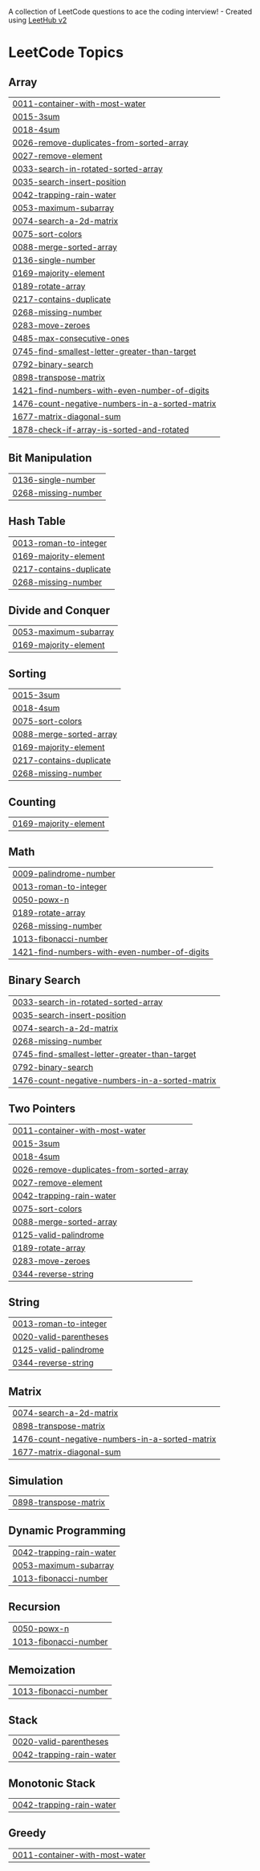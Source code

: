 A collection of LeetCode questions to ace the coding interview! - Created using [LeetHub v2](https://github.com/arunbhardwaj/LeetHub-2.0)
<!---LeetCode Topics Start-->
# LeetCode Topics
## Array
|  |
| ------- |
| [0011-container-with-most-water](https://github.com/MANNEM99/LeetCode/tree/master/0011-container-with-most-water) |
| [0015-3sum](https://github.com/MANNEM99/LeetCode/tree/master/0015-3sum) |
| [0018-4sum](https://github.com/MANNEM99/LeetCode/tree/master/0018-4sum) |
| [0026-remove-duplicates-from-sorted-array](https://github.com/MANNEM99/LeetCode/tree/master/0026-remove-duplicates-from-sorted-array) |
| [0027-remove-element](https://github.com/MANNEM99/LeetCode/tree/master/0027-remove-element) |
| [0033-search-in-rotated-sorted-array](https://github.com/MANNEM99/LeetCode/tree/master/0033-search-in-rotated-sorted-array) |
| [0035-search-insert-position](https://github.com/MANNEM99/LeetCode/tree/master/0035-search-insert-position) |
| [0042-trapping-rain-water](https://github.com/MANNEM99/LeetCode/tree/master/0042-trapping-rain-water) |
| [0053-maximum-subarray](https://github.com/MANNEM99/LeetCode/tree/master/0053-maximum-subarray) |
| [0074-search-a-2d-matrix](https://github.com/MANNEM99/LeetCode/tree/master/0074-search-a-2d-matrix) |
| [0075-sort-colors](https://github.com/MANNEM99/LeetCode/tree/master/0075-sort-colors) |
| [0088-merge-sorted-array](https://github.com/MANNEM99/LeetCode/tree/master/0088-merge-sorted-array) |
| [0136-single-number](https://github.com/MANNEM99/LeetCode/tree/master/0136-single-number) |
| [0169-majority-element](https://github.com/MANNEM99/LeetCode/tree/master/0169-majority-element) |
| [0189-rotate-array](https://github.com/MANNEM99/LeetCode/tree/master/0189-rotate-array) |
| [0217-contains-duplicate](https://github.com/MANNEM99/LeetCode/tree/master/0217-contains-duplicate) |
| [0268-missing-number](https://github.com/MANNEM99/LeetCode/tree/master/0268-missing-number) |
| [0283-move-zeroes](https://github.com/MANNEM99/LeetCode/tree/master/0283-move-zeroes) |
| [0485-max-consecutive-ones](https://github.com/MANNEM99/LeetCode/tree/master/0485-max-consecutive-ones) |
| [0745-find-smallest-letter-greater-than-target](https://github.com/MANNEM99/LeetCode/tree/master/0745-find-smallest-letter-greater-than-target) |
| [0792-binary-search](https://github.com/MANNEM99/LeetCode/tree/master/0792-binary-search) |
| [0898-transpose-matrix](https://github.com/MANNEM99/LeetCode/tree/master/0898-transpose-matrix) |
| [1421-find-numbers-with-even-number-of-digits](https://github.com/MANNEM99/LeetCode/tree/master/1421-find-numbers-with-even-number-of-digits) |
| [1476-count-negative-numbers-in-a-sorted-matrix](https://github.com/MANNEM99/LeetCode/tree/master/1476-count-negative-numbers-in-a-sorted-matrix) |
| [1677-matrix-diagonal-sum](https://github.com/MANNEM99/LeetCode/tree/master/1677-matrix-diagonal-sum) |
| [1878-check-if-array-is-sorted-and-rotated](https://github.com/MANNEM99/LeetCode/tree/master/1878-check-if-array-is-sorted-and-rotated) |
## Bit Manipulation
|  |
| ------- |
| [0136-single-number](https://github.com/MANNEM99/LeetCode/tree/master/0136-single-number) |
| [0268-missing-number](https://github.com/MANNEM99/LeetCode/tree/master/0268-missing-number) |
## Hash Table
|  |
| ------- |
| [0013-roman-to-integer](https://github.com/MANNEM99/LeetCode/tree/master/0013-roman-to-integer) |
| [0169-majority-element](https://github.com/MANNEM99/LeetCode/tree/master/0169-majority-element) |
| [0217-contains-duplicate](https://github.com/MANNEM99/LeetCode/tree/master/0217-contains-duplicate) |
| [0268-missing-number](https://github.com/MANNEM99/LeetCode/tree/master/0268-missing-number) |
## Divide and Conquer
|  |
| ------- |
| [0053-maximum-subarray](https://github.com/MANNEM99/LeetCode/tree/master/0053-maximum-subarray) |
| [0169-majority-element](https://github.com/MANNEM99/LeetCode/tree/master/0169-majority-element) |
## Sorting
|  |
| ------- |
| [0015-3sum](https://github.com/MANNEM99/LeetCode/tree/master/0015-3sum) |
| [0018-4sum](https://github.com/MANNEM99/LeetCode/tree/master/0018-4sum) |
| [0075-sort-colors](https://github.com/MANNEM99/LeetCode/tree/master/0075-sort-colors) |
| [0088-merge-sorted-array](https://github.com/MANNEM99/LeetCode/tree/master/0088-merge-sorted-array) |
| [0169-majority-element](https://github.com/MANNEM99/LeetCode/tree/master/0169-majority-element) |
| [0217-contains-duplicate](https://github.com/MANNEM99/LeetCode/tree/master/0217-contains-duplicate) |
| [0268-missing-number](https://github.com/MANNEM99/LeetCode/tree/master/0268-missing-number) |
## Counting
|  |
| ------- |
| [0169-majority-element](https://github.com/MANNEM99/LeetCode/tree/master/0169-majority-element) |
## Math
|  |
| ------- |
| [0009-palindrome-number](https://github.com/MANNEM99/LeetCode/tree/master/0009-palindrome-number) |
| [0013-roman-to-integer](https://github.com/MANNEM99/LeetCode/tree/master/0013-roman-to-integer) |
| [0050-powx-n](https://github.com/MANNEM99/LeetCode/tree/master/0050-powx-n) |
| [0189-rotate-array](https://github.com/MANNEM99/LeetCode/tree/master/0189-rotate-array) |
| [0268-missing-number](https://github.com/MANNEM99/LeetCode/tree/master/0268-missing-number) |
| [1013-fibonacci-number](https://github.com/MANNEM99/LeetCode/tree/master/1013-fibonacci-number) |
| [1421-find-numbers-with-even-number-of-digits](https://github.com/MANNEM99/LeetCode/tree/master/1421-find-numbers-with-even-number-of-digits) |
## Binary Search
|  |
| ------- |
| [0033-search-in-rotated-sorted-array](https://github.com/MANNEM99/LeetCode/tree/master/0033-search-in-rotated-sorted-array) |
| [0035-search-insert-position](https://github.com/MANNEM99/LeetCode/tree/master/0035-search-insert-position) |
| [0074-search-a-2d-matrix](https://github.com/MANNEM99/LeetCode/tree/master/0074-search-a-2d-matrix) |
| [0268-missing-number](https://github.com/MANNEM99/LeetCode/tree/master/0268-missing-number) |
| [0745-find-smallest-letter-greater-than-target](https://github.com/MANNEM99/LeetCode/tree/master/0745-find-smallest-letter-greater-than-target) |
| [0792-binary-search](https://github.com/MANNEM99/LeetCode/tree/master/0792-binary-search) |
| [1476-count-negative-numbers-in-a-sorted-matrix](https://github.com/MANNEM99/LeetCode/tree/master/1476-count-negative-numbers-in-a-sorted-matrix) |
## Two Pointers
|  |
| ------- |
| [0011-container-with-most-water](https://github.com/MANNEM99/LeetCode/tree/master/0011-container-with-most-water) |
| [0015-3sum](https://github.com/MANNEM99/LeetCode/tree/master/0015-3sum) |
| [0018-4sum](https://github.com/MANNEM99/LeetCode/tree/master/0018-4sum) |
| [0026-remove-duplicates-from-sorted-array](https://github.com/MANNEM99/LeetCode/tree/master/0026-remove-duplicates-from-sorted-array) |
| [0027-remove-element](https://github.com/MANNEM99/LeetCode/tree/master/0027-remove-element) |
| [0042-trapping-rain-water](https://github.com/MANNEM99/LeetCode/tree/master/0042-trapping-rain-water) |
| [0075-sort-colors](https://github.com/MANNEM99/LeetCode/tree/master/0075-sort-colors) |
| [0088-merge-sorted-array](https://github.com/MANNEM99/LeetCode/tree/master/0088-merge-sorted-array) |
| [0125-valid-palindrome](https://github.com/MANNEM99/LeetCode/tree/master/0125-valid-palindrome) |
| [0189-rotate-array](https://github.com/MANNEM99/LeetCode/tree/master/0189-rotate-array) |
| [0283-move-zeroes](https://github.com/MANNEM99/LeetCode/tree/master/0283-move-zeroes) |
| [0344-reverse-string](https://github.com/MANNEM99/LeetCode/tree/master/0344-reverse-string) |
## String
|  |
| ------- |
| [0013-roman-to-integer](https://github.com/MANNEM99/LeetCode/tree/master/0013-roman-to-integer) |
| [0020-valid-parentheses](https://github.com/MANNEM99/LeetCode/tree/master/0020-valid-parentheses) |
| [0125-valid-palindrome](https://github.com/MANNEM99/LeetCode/tree/master/0125-valid-palindrome) |
| [0344-reverse-string](https://github.com/MANNEM99/LeetCode/tree/master/0344-reverse-string) |
## Matrix
|  |
| ------- |
| [0074-search-a-2d-matrix](https://github.com/MANNEM99/LeetCode/tree/master/0074-search-a-2d-matrix) |
| [0898-transpose-matrix](https://github.com/MANNEM99/LeetCode/tree/master/0898-transpose-matrix) |
| [1476-count-negative-numbers-in-a-sorted-matrix](https://github.com/MANNEM99/LeetCode/tree/master/1476-count-negative-numbers-in-a-sorted-matrix) |
| [1677-matrix-diagonal-sum](https://github.com/MANNEM99/LeetCode/tree/master/1677-matrix-diagonal-sum) |
## Simulation
|  |
| ------- |
| [0898-transpose-matrix](https://github.com/MANNEM99/LeetCode/tree/master/0898-transpose-matrix) |
## Dynamic Programming
|  |
| ------- |
| [0042-trapping-rain-water](https://github.com/MANNEM99/LeetCode/tree/master/0042-trapping-rain-water) |
| [0053-maximum-subarray](https://github.com/MANNEM99/LeetCode/tree/master/0053-maximum-subarray) |
| [1013-fibonacci-number](https://github.com/MANNEM99/LeetCode/tree/master/1013-fibonacci-number) |
## Recursion
|  |
| ------- |
| [0050-powx-n](https://github.com/MANNEM99/LeetCode/tree/master/0050-powx-n) |
| [1013-fibonacci-number](https://github.com/MANNEM99/LeetCode/tree/master/1013-fibonacci-number) |
## Memoization
|  |
| ------- |
| [1013-fibonacci-number](https://github.com/MANNEM99/LeetCode/tree/master/1013-fibonacci-number) |
## Stack
|  |
| ------- |
| [0020-valid-parentheses](https://github.com/MANNEM99/LeetCode/tree/master/0020-valid-parentheses) |
| [0042-trapping-rain-water](https://github.com/MANNEM99/LeetCode/tree/master/0042-trapping-rain-water) |
## Monotonic Stack
|  |
| ------- |
| [0042-trapping-rain-water](https://github.com/MANNEM99/LeetCode/tree/master/0042-trapping-rain-water) |
## Greedy
|  |
| ------- |
| [0011-container-with-most-water](https://github.com/MANNEM99/LeetCode/tree/master/0011-container-with-most-water) |
<!---LeetCode Topics End-->